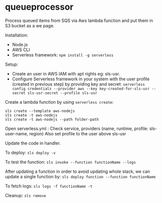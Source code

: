 # queueprocessor

Process queued items from SQS via Aws lambda function and put them in S3 bucket as a we page.

Installation:

-   Node.js
-   AWS CLI
-   Serverless framework: `npm install -g serverless`

Setup:

-   Create an user in AWS IAM with apt rights eg: sls-usr.
-   Configure Serverless framework in your system with the user profile (created in previous step) by providing key and secret:
    `serverless config credentials --provider aws --key key-created-for-sls-usr --secret sls-usr-secret --profile sls-usr`

Create a lambda function by using `serverless create`:

```
sls create --template aws-nodejs
sls create -t aws-nodejs
sls create -t aws-nodejs --path folder-path
```

Open serverless.yml :
Check service, providers (name, runtime, profile: sls-user-name, region)
Also set profile to the user above sls-usr

Update the code in handler.

To deploy:
`sls deploy -v`

To test the function:
`sls invoke --function functionName --logs`

After updating a function in order to avoid updating whole stack, we can update a single function by:
`sls deploy function --function functionName`

To fetch logs:
`sls logs -f functionName -t`

Cleanup:
`sls remove`
